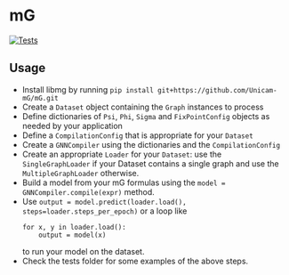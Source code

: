 # mG

[![Tests](https://github.com/Unicam-mG/mG/actions/workflows/tests.yml/badge.svg)](https://github.com/Unicam-mG/mG/actions/workflows/tests.yml)

## Usage
- Install libmg by running `pip install git+https://github.com/Unicam-mG/mG.git`
- Create a `Dataset` object containing the `Graph` instances to process
- Define dictionaries of `Psi`, `Phi`, `Sigma` and `FixPointConfig` objects as needed by your application
- Define a `CompilationConfig` that is appropriate for your `Dataset`
- Create a `GNNCompiler` using the dictionaries and the `CompilationConfig`
- Create an appropriate `Loader` for your `Dataset`: use the `SingleGraphLoader` if your Dataset contains a single graph and use the `MultipleGraphLoader` otherwise.
- Build a model from your mG formulas using the `model = GNNCompiler.compile(expr)` method.
- Use `output = model.predict(loader.load(), steps=loader.steps_per_epoch)` or a loop like
    ```
    for x, y in loader.load():
        output = model(x)
    ```
  to run your model on the dataset.
- Check the tests folder for some examples of the above steps.